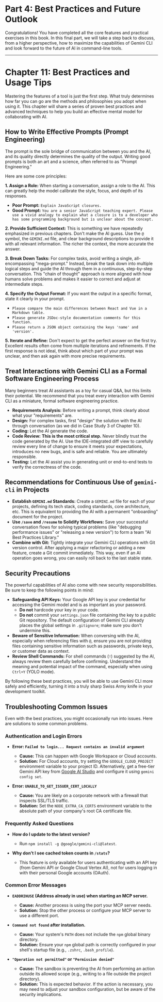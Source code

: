 # Part 4: Best Practices and Future Outlook

Congratulations! You have completed all the core features and practical exercises in this book. In this final part, we will take a step back to discuss, from a higher perspective, how to maximize the capabilities of Gemini CLI and look forward to the future of AI in command-line tools.

---

# Chapter 11: Best Practices and Usage Tips

Mastering the features of a tool is just the first step. What truly determines how far you can go are the methods and philosophies you adopt when using it. This chapter will share a series of proven best practices and advanced techniques to help you build an effective mental model for collaborating with AI.

## How to Write Effective Prompts (Prompt Engineering)

The prompt is the sole bridge of communication between you and the AI, and its quality directly determines the quality of the output. Writing good prompts is both an art and a science, often referred to as "Prompt Engineering."

Here are some core principles:

**1. Assign a Role:**
When starting a conversation, assign a role to the AI. This can greatly help the model calibrate the style, focus, and depth of its responses.

*   **Poor Prompt:** `Explain JavaScript closures.`
*   **Good Prompt:** `You are a senior JavaScript teaching expert. Please use a vivid analogy to explain what a closure is to a developer who has some programming background but is unclear about the concept.`

**2. Provide Sufficient Context:**
This is something we have repeatedly emphasized in previous chapters. Don't make the AI guess. Use the `@` symbol, the `GEMINI.md` file, and clear background descriptions to provide it with all relevant information. The richer the context, the more accurate the answer.

**3. Break Down Tasks:**
For complex tasks, avoid writing a single, all-encompassing "mega-prompt." Instead, break the task down into multiple logical steps and guide the AI through them in a continuous, step-by-step conversation. This "chain of thought" approach is more aligned with how humans solve problems and makes it easier to correct and adjust at intermediate steps.

**4. Specify the Output Format:**
If you want the output in a specific format, state it clearly in your prompt.

*   `Please compare the main differences between React and Vue in a Markdown table.`
*   `Please generate JSDoc-style documentation comments for this function.`
*   `Please return a JSON object containing the keys 'name' and 'version'.`

**5. Iterate and Refine:**
Don't expect to get the perfect answer on the first try. Excellent results often come from multiple iterations and refinements. If the first response is not ideal, think about which part of your prompt was unclear, and then ask again with more precise requirements.

## Treat Interactions with Gemini CLI as a Formal Software Engineering Process

Many beginners treat AI assistants as a toy for casual Q&A, but this limits their potential. We recommend that you treat every interaction with Gemini CLI as a miniature, formal software engineering practice.

*   **Requirements Analysis:** Before writing a prompt, think clearly about what your "requirements" are.
*   **Design:** For complex tasks, first "design" the solution with the AI through conversation (as we did in Case Study 3 of Chapter 10).
*   **Coding:** Let the AI generate the code.
*   **Code Review:** **This is the most critical step.** Never blindly trust the code generated by the AI. Use the IDE-integrated diff view to carefully review every line of change to ensure it meets your expectations, introduces no new bugs, and is safe and reliable. You are ultimately responsible.
*   **Testing:** Let the AI assist you in generating unit or end-to-end tests to verify the correctness of the code.

## Recommendations for Continuous Use of `gemini-cli` in Projects

*   **Establish `GEMINI.md` Standards:** Create a `GEMINI.md` file for each of your projects, defining its tech stack, coding standards, core architecture, etc. This is equivalent to providing the AI with a permanent "onboarding" document for the project.
*   **Use `/save` and `/resume` to Solidify Workflows:** Save your successful conversation flows for solving typical problems (like "debugging performance issues" or "releasing a new version") to form a team "AI Best Practices Library."
*   **Combine with Git:** Tightly integrate your Gemini CLI operations with Git version control. After applying a major refactoring or adding a new feature, create a Git commit immediately. This way, even if an AI operation goes wrong, you can easily roll back to the last stable state.

## Security Precautions

The powerful capabilities of AI also come with new security responsibilities. Be sure to keep the following points in mind:

*   **Safeguarding API Keys:** Your Google API key is your credential for accessing the Gemini model and is as important as your password.
    *   **Do not** hardcode your key in your code.
    *   **Do not** commit your `settings.json` file containing the key to a public Git repository. The default configuration of Gemini CLI already places the global settings in `.gitignore`; make sure you don't undermine this.
*   **Beware of Sensitive Information:** When conversing with the AI, especially when referencing files with `@`, ensure you are not providing files containing sensitive information such as passwords, private keys, or customer data as context.
*   **Review Shell Commands:** For shell commands (`!`) suggested by the AI, always review them carefully before confirming. Understand the meaning and potential impact of the command, especially when using `Ctrl+Y` (YOLO mode).

By following these best practices, you will be able to use Gemini CLI more safely and efficiently, turning it into a truly sharp Swiss Army knife in your development toolkit.

## Troubleshooting Common Issues

Even with the best practices, you might occasionally run into issues. Here are solutions to some common problems.

### Authentication and Login Errors
- **Error: `Failed to login... Request contains an invalid argument`**
  - **Cause:** This can happen with Google Workspace or Cloud accounts.
  - **Solution:** For Cloud accounts, try setting the `GOOGLE_CLOUD_PROJECT` environment variable to your project ID. Alternatively, get a free-tier Gemini API key from [Google AI Studio](http://aistudio.google.com/app/apikey) and configure it using `gemini config set`.

- **Error: `UNABLE_TO_GET_ISSUER_CERT_LOCALLY`**
  - **Cause:** You are likely on a corporate network with a firewall that inspects SSL/TLS traffic.
  - **Solution:** Set the `NODE_EXTRA_CA_CERTS` environment variable to the absolute path of your company's root CA certificate file.

### Frequently Asked Questions
- **How do I update to the latest version?**
  - Run `npm install -g @google/gemini-cli@latest`.

- **Why don't I see cached token counts in `/stats`?**
  - This feature is only available for users authenticating with an API key (from Gemini API or Google Cloud Vertex AI), not for users logging in with their personal Google accounts (OAuth).

### Common Error Messages
- **`EADDRINUSE` (Address already in use) when starting an MCP server.**
  - **Cause:** Another process is using the port your MCP server needs.
  - **Solution:** Stop the other process or configure your MCP server to use a different port.

- **`Command not found` after installation.**
  - **Cause:** Your system's `PATH` does not include the `npm` global binary directory.
  - **Solution:** Ensure your `npm` global path is correctly configured in your shell's startup file (e.g., `.zshrc`, `.bash_profile`).

- **`"Operation not permitted"` or `"Permission denied"`**
  - **Cause:** The sandbox is preventing the AI from performing an action outside its allowed scope (e.g., writing to a file outside the project directory).
  - **Solution:** This is expected behavior. If the action is necessary, you may need to adjust your sandbox configuration, but be aware of the security implications.
